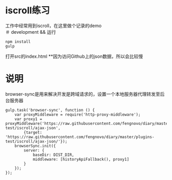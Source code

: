 # iscroll练习  
工作中经常用到iscroll，在这里做个记录的demo  
＃ development && 运行  
```
npm install  
gulp  
```  
打开src的index.html
**因为访问Github上的json数据，所以会比较慢  

# 说明  
browser-sync是用来解决开发是跨域请求的，设置一个本地服务器代理转发至后台服务器  

```  
gulp.task('browser-sync', function () {
    var proxyMiddleware = require('http-proxy-middleware');
    var proxy1 = proxyMiddleware('https://raw.githubusercontent.com/fengnovo/diary/master/plugins-test/iscroll/ajax-json',
        {target: 'https://raw.githubusercontent.com/fengnovo/diary/master/plugins-test/iscroll/ajax-json/'});
    browserSync.init({
        server: {
            baseDir: DIST_DIR,
            middleware: [historyApiFallback(), proxy1]
        }
    });
});  
```